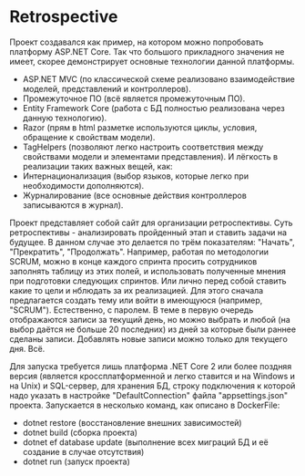 # Retrospective
Проект создавался как пример, на котором можно попробовать платформу ASP.NET Core.
Так что большого прикладного значения не имеет, скорее демонстрирует основные технологии данной платформы.
- ASP.NET MVC (по классической схеме реализовано взаимодействие моделей, представлений и контроллеров).
- Промежуточное ПО (всё является промежуточным ПО).
- Entity Framework Core (работа с БД полностью реализована через данную технологию).
- Razor (прям в html разметке используются циклы, условия, обращение к свойствам модели).
- TagHelpers (позволяют легко настроить соответствия между свойствами модели и элементами представления).
И лёгкость в реализации таких важных вещей, как:
- Интернационализация (выбор языков, которые легко при необходимости дополняются).
- Журналирование (все основные действия контроллеров записываются в журнал).

Проект представляет собой сайт для организации ретроспективы.
Суть ретроспективы - анализировать пройденный этап и ставить задачи на будущее.
В данном случае это делается по трём показателям: "Начать", "Прекратить", "Продолжать".
Например, работая по методологии SCRUM, можно в конце каждого спринта просить сотрудников заполнять таблицу из этих полей, и использовать полученные мнения при подготовки следующих спринтов.
Или лично перед собой ставить какие то цели и нблюдать за их реализацией.
Для этого сначала предлагается создать тему или войти в имеющуюся (например, "SCRUM"). Естественно, с паролем.
В теме в первую очередь отображаются записи за текущий день, но можно выбрать и любой (на выбор даётся не больше 20 последних) из дней за которые были раннее сделаны записи.
Добавлять новые записи можно только для текущего дня.
Всё.

Для запуска требуется лишь платформа .NET Core 2 или более поздняя версия (является кроссплатформенной и легко ставится и на Windows и на Unix) и SQL-сервер, для хранения БД, строку подключения к которой надо указать в настройке "DefaultConnection" файла "appsettings.json" проекта. Запускается в несколько команд, как описано в DockerFile:
- dotnet restore (восстановление внешних зависимостей)
- dotnet build (сборка проекта)
- dotnet ef database update (выполнение всех миграций БД и её создание в случае отсутствия)
- dotnet run (запуск проекта)
